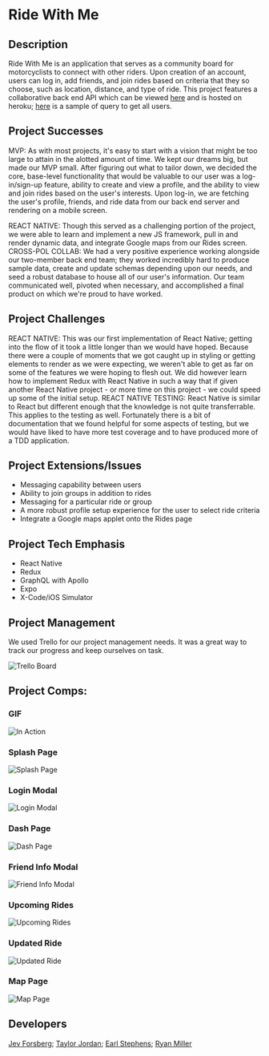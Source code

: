 # Ride With Me

## Description

Ride With Me is an application that serves as a community board for motorcyclists to connect with other riders. Upon creation of an account, users can log in, add friends, and join rides based on criteria that they so choose, such as location, distance, and type of ride. This project features a collaborative back end API which can be viewed [here](https://gitlab.com/ryanmillergm/motorcycle_ride) and is hosted on heroku; [here](https://motorcycle-ride.herokuapp.com/graphql?query={%20allUsers%20{%20id%20firstName%20lastName%20email%20phone%20rides%20{%20title%20description%20distance%20rideCategory%20duration%20date%20imageLink%20mapLink%20}%20groups%20{%20title%20description%20}%20friends%20{%20username%20avatar%20milesRiddenTogether%20}%20}%20}) is a sample of query to get all users.

## Project Successes

MVP: As with most projects, it's easy to start with a vision that might be too large to attain in the alotted amount of time. We kept our dreams big, but made our MVP small. After figuring out what to tailor down, we decided the core, base-level functionality that would be valuable to our user was a log-in/sign-up feature, ability to create and view a profile, and the ability to view and join rides based on the user's interests. Upon log-in, we are fetching the user's profile, friends, and ride data from our back end server and rendering on a mobile screen. 

REACT NATIVE: Though this served as a challenging portion of the project, we were able to learn and implement a new JS framework, pull in and render dynamic data, and integrate Google maps from our Rides screen. 
CROSS-POL COLLAB: We had a very positive experience working alongside our two-member back end team; they worked incredibly hard to produce sample data, create and update schemas depending upon our needs, and seed a robust database to house all of our user's information. Our team communicated well, pivoted when necessary, and accomplished a final product on which we're proud to have worked.

## Project Challenges

REACT NATIVE: This was our first implementation of React Native; getting into the flow of it took a little longer than we would have hoped. Because there were a couple of moments that we got caught up in styling or getting elements to render as we were expecting, we weren't able to get as far on some of the features we were hoping to flesh out. We did however learn how to implement Redux with React Native in such a way that if given another React Native project - or more time on this project - we could speed up some of the initial setup. 
REACT NATIVE TESTING: React Native is similar to React but different enough that the knowledge is not quite transferrable. This applies to the testing as well. Fortunately there is a bit of documentation that we found helpful for some aspects of testing, but we would have liked to have more test coverage and to have produced more of a TDD application.

## Project Extensions/Issues

* Messaging capability between users
* Ability to join groups in addition to rides
* Messaging for a particular ride or group
* A more robust profile setup experience for the user to select ride criteria
* Integrate a Google maps applet onto the Rides page

## Project Tech Emphasis

* React Native
* Redux
* GraphQL with Apollo
* Expo
* X-Code/iOS Simulator

## Project Management

We used Trello for our project management needs. It was a great way to track our progress and keep ourselves on task.

![Trello Board](./assets/trelloBoard.png)

## Project Comps:

### GIF

![In Action](./assets/gifs/SH4.gif)

### Splash Page

![Splash Page](./assets/readmeStills/SplashPage.png)

### Login Modal

![Login Modal](./assets/readmeStills/LoginModal.png)

### Dash Page

![Dash Page](./assets/readmeStills/Dashboard.png)

### Friend Info Modal

![Friend Info Modal](./assets/readmeStills/FriendInfoModal.png)

### Upcoming Rides

![Upcoming Rides](./assets/readmeStills/UpcomingRides.png)

### Updated Ride

![Updated Ride](./assets/readmeStills/UpdatedRide.png)

### Map Page

![Map Page](./assets/readmeStills/GoogleMap.png)

## Developers

[Jev Forsberg](https://github.com/baldm0mma/); [Taylor Jordan](https://github.com/TaylorNoelJordan); [Earl Stephens](https://github.com/earl-stephens); [Ryan Miller](https://github.com/ryanmillergm)
